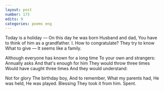 ```yaml
---
layout: post
number: 173
edits: 9
categories: poems eng
---
```


Today is a holiday — 
On this day he was born
Husband and dad,
You have to think of him as a grandfather.
I.
How to congratulate?
They try to know
What to give — 
It seems like a family.
 
Although everyone has known for a long time
To your own and strangers:
Annually asks
And that's enough for him
They would throw three times
Would have caught three times
And they would understand:
 
Not for glory 
The birthday boy,
And to remember,
What my parents had,
He was held,
He was played.
Blessing
They took it from him.
Spent.
